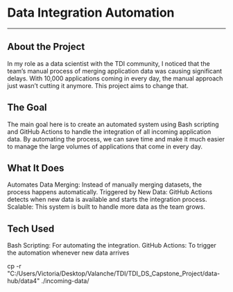 # Data Integration Automation
---

## About the Project

In my role as a data scientist with the TDI community, I noticed that the team’s manual process of merging application data was causing significant delays. With 10,000 applications coming in every day, the manual approach just wasn’t cutting it anymore. This project aims to change that.

## The Goal

The main goal here is to create an automated system using Bash scripting and GitHub Actions to handle the integration of all incoming application data. By automating the process, we can save time and make it much easier to manage the large volumes of applications that come in every day.

## What It Does

Automates Data Merging: Instead of manually merging datasets, the process happens automatically.
Triggered by New Data: GitHub Actions detects when new data is available and starts the integration process.
Scalable: This system is built to handle more data as the team grows.

## Tech Used

Bash Scripting: For automating the integration.
GitHub Actions: To trigger the automation whenever new data arrives


 cp -r "C:/Users/Victoria/Desktop/Valanche/TDI/TDI_DS_Capstone_Project/data-hub/data4" ./incoming-data/